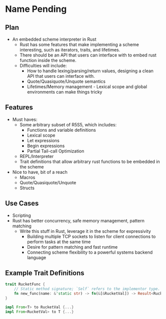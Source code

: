 # Name Pending

## Plan

* An embedded scheme interpreter in Rust
  * Rust has some features that make implementing a scheme interesting, such as iterators, traits, and lifetimes.
  * There should be an API that users can interface with to embed rust function inside the scheme.
  * Difficulties will include: 
    * How to handle lexing/parsing/return values, designing a clean API that users can interface with.
    * Quote/Quasiquote/Unquote semantics
    * Lifetimes/Memory management - Lexical scope and global environments can make things tricky

## Features

* Must haves:
  * Some arbitrary subset of R5S5, which includes:
    * Functions and variable definitions
    * Lexical scope
    * Let expressions
    * Begin expressions
    * Partial Tail-call Optimization
  * REPL/Interpreter
  * Trait definitions that allow arbitrary rust functions to be embedded in the scheme
* Nice to have, bit of a reach
  * Macros
  * Quote/Quasiquote/Unquote
  * Structs
  
## Use Cases
* Scripting
* Rust has better concurrency, safe memory management, pattern matching
  * Write this stuff in Rust, leverage it in the scheme for expressivity
      * Building multiple TCP sockets to listen for client connections to perform tasks at the same time
      * Desire for pattern matching and fast runtime
      * Connecting scheme flexibility to a powerful systems backend language
      
## Example Trait Definitions
```rust
trait RucketFunc {
    // Static method signature; `Self` refers to the implementor type.
    fn new_func(name: &'static str) -> fn(&[&RucketVal]) -> Result<RucketVal, RucketErr>;
}

impl From<T> to RucketVal {...}
impl From<RucketVal> to T {...}
```
